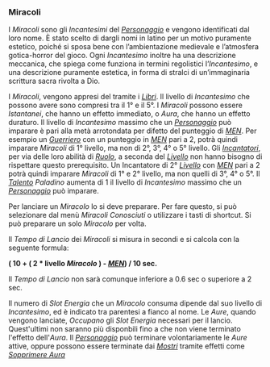 ### Miracoli

I *Miracoli* sono gli *Incantesimi* del [*Personaggio*](personaggio.md) e vengono identificati dal loro nome. È stato scelto di dargli nomi in latino per un motivo puramente estetico, poiché si sposa bene con l’ambientazione medievale e l’atmosfera gotica-horror del gioco. Ogni *Incantesimo* inoltre ha una descrizione meccanica, che spiega come funziona in termini regolistici l’*Incantesimo*, e una descrizione puramente estetica, in forma di stralci di un’immaginaria scrittura sacra rivolta a Dio. 

I *Miracoli*, vengono appresi del tramite i [*Libri*](oggetti\consumabili.md). Il livello di *Incantesimo* che possono avere sono compresi tra il 1° e il 5°. I *Miracoli* possono essere *Istantanei*, che hanno un effetto immediato, o *Aura*, che hanno un effetto duraturo. Il livello di *Incantesimo* massimo che un [*Personaggio*](personaggio.md) può imparare è pari alla metà arrotondata per difetto del punteggio di [*MEN*](personaggio\caratteristiche.md). Per esempio un [*Guerriero*](personaggio\ruolo\guerriero.md) con un punteggio in [*MEN*](personaggio\caratteristiche.md) pari a 2, potrà quindi imparare *Miracoli* di 1° livello, ma non di 2°, 3°, 4° o 5° livello. Gli [*Incantatori*](personaggio\ruolo\incantatore.md), per via delle loro abilità di [*Ruolo*](personaggio\ruolo.md), a seconda del [*Livello*](personaggio\livelli.md) non hanno bisogno di rispettare questo prerequisito. Un Incantatore di 2° [*Livello*](personaggio\livelli.md) con [*MEN*](personaggio\caratteristiche.md) pari a 2 potrà quindi imparare *Miracoli* di 1° e 2° livello, ma non quelli di 3°, 4° o 5°. Il [*Talento*](personaggio\talenti.md) *Paladino* aumenta di 1 il livello di *Incantesimo* massimo che un [*Personaggio*](personaggio.md) può imparare.

Per lanciare un *Miracolo* lo si deve preparare. Per fare questo, si può selezionare dal menù *Miracoli* *Conosciuti* o utilizzare i tasti di shortcut. Si può preparare un solo *Miracolo* per volta. 

Il *Tempo di Lancio* dei *Miracoli* si misura in secondi e si calcola con la seguente formula:

**( 10 + ( 2 \* livello *Miracolo* ) - [*MEN*](personaggio\caratteristiche.md)) / 10 sec.**

Il *Tempo di Lancio* non sarà comunque inferiore a 0.6 sec o superiore a 2 sec.

Il numero di *Slot Energia* che un *Miracolo* consuma dipende dal suo livello di *Incantesimo*, ed è indicato tra parentesi a fianco al nome.  Le *Aure*, quando vengono lanciate, *Occupano* gli *Slot Energia* necessari per il lancio. Quest'ultimi non saranno più disponbili fino a che non viene terminato l'effetto dell'*Aura*. Il [*Personaggio*](personaggio.md) può terminare volontariamente le *Aure* attive, oppure possono essere terminate dai [*Mostri*](mostri.md) tramite effetti come [*Sopprimere Aura*](..\mostri\incantesimi\liv-II.md) 




